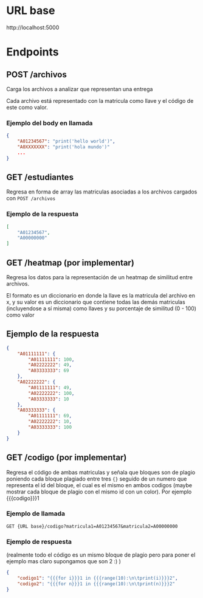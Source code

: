 # URL base
http://localhost:5000

# Endpoints

## POST /archivos
Carga los archivos a analizar que representan una entrega

Cada archivo está representado con la matricula como llave y el código de este como valor.

### Ejemplo del body en llamada
```json
{
    "A01234567": "print('hello world')",
    "A0XXXXXXX": "print('hola mundo')"
    ...
}
```

## GET /estudiantes
Regresa en forma de array las matriculas asociadas a los archivos cargados con `POST /archivos`

### Ejemplo de la respuesta
```json
[
    "A01234567",
    "A00000000"
]
```

## GET /heatmap (por implementar)
Regresa los datos para la representación de un heatmap de similitud entre archivos.

El formato es un diccionario en donde la llave es la matricula del archivo en x, y su valor es un diccionario que contiene todas las demás matriculas (incluyendose a sí misma) como llaves y su porcentaje de similitud (0 - 100) como valor

## Ejemplo de la respuesta
```json
{
    "A01111111": {
        "A01111111": 100,
        "A02222222": 49,
        "A03333333": 69
    },
    "A02222222": {
        "A01111111": 49,
        "A02222222": 100,
        "A03333333": 10
    },
    "A03333333": {
        "A01111111": 69,
        "A02222222": 10,
        "A03333333": 100
    }
}
```

## GET /codigo (por implementar)
Regresa el código de ambas matriculas y señala que bloques son de plagio poniendo cada bloque plagiado entre tres `{}` seguido de un numero que representa el id del bloque, el cual es el mismo en ambos codigos (maybe mostrar cada bloque de plagio con el mismo id con un color). Por ejemplo {{{codigo}}}1
### Ejemplo de llamada
```http
GET {URL base}/codigo?matricula1=A01234567&matricula2=A00000000
```

### Ejemplo de respuesta
(realmente todo el código es un mismo bloque de plagio pero para poner el ejemplo mas claro supongamos que son 2 :) )
```json
{
    "codigo1": "{{{for i}}}1 in {{{range(10):\n\tprint(i)}}}2",
    "codigo2": "{{{for n}}}1 in {{{range(10):\n\tprint(n)}}}2"
}
```